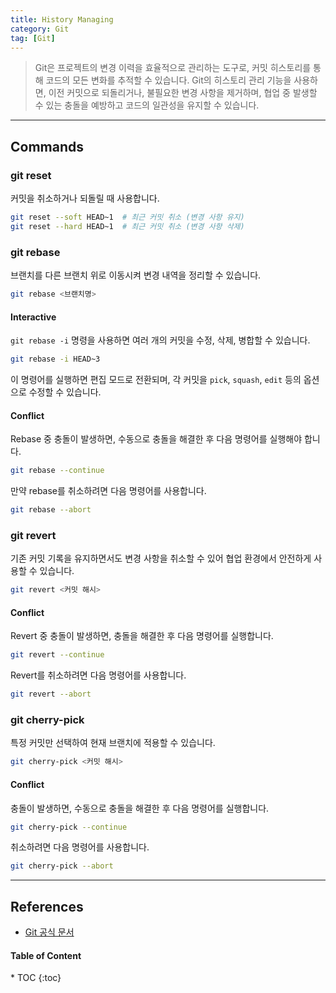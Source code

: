 ```yaml
---
title: History Managing
category: Git
tag: [Git]
---
```


> Git은 프로젝트의 변경 이력을 효율적으로 관리하는 도구로, 커밋 히스토리를 통해 코드의 모든 변화를 추적할 수 있습니다. Git의 히스토리 관리 기능을 사용하면, 이전 커밋으로 되돌리거나, 불필요한 변경 사항을 제거하며, 협업 중 발생할 수 있는 충돌을 예방하고 코드의 일관성을 유지할 수 있습니다.

---

## Commands

### git reset

커밋을 취소하거나 되돌릴 때 사용합니다.

```bash
git reset --soft HEAD~1  # 최근 커밋 취소 (변경 사항 유지)
git reset --hard HEAD~1  # 최근 커밋 취소 (변경 사항 삭제)
```

### git rebase

브랜치를 다른 브랜치 위로 이동시켜 변경 내역을 정리할 수 있습니다.

```bash
git rebase <브랜치명>
```

#### Interactive

`git rebase -i` 명령을 사용하면 여러 개의 커밋을 수정, 삭제, 병합할 수 있습니다.

```bash
git rebase -i HEAD~3
```

이 명령어를 실행하면 편집 모드로 전환되며, 각 커밋을 `pick`, `squash`, `edit` 등의 옵션으로 수정할 수 있습니다.

#### Conflict

Rebase 중 충돌이 발생하면, 수동으로 충돌을 해결한 후 다음 명령어를 실행해야 합니다.

```bash
git rebase --continue
```

만약 rebase를 취소하려면 다음 명령어를 사용합니다.

```bash
git rebase --abort
```

### git revert

기존 커밋 기록을 유지하면서도 변경 사항을 취소할 수 있어 협업 환경에서 안전하게 사용할 수 있습니다.

```bash
git revert <커밋 해시>
```

#### Conflict

Revert 중 충돌이 발생하면, 충돌을 해결한 후 다음 명령어를 실행합니다.

```bash
git revert --continue
```

Revert를 취소하려면 다음 명령어를 사용합니다.

```bash
git revert --abort
```

### git cherry-pick

특정 커밋만 선택하여 현재 브랜치에 적용할 수 있습니다.

```bash
git cherry-pick <커밋 해시>
```

#### Conflict

충돌이 발생하면, 수동으로 충돌을 해결한 후 다음 명령어를 실행합니다.

```bash
git cherry-pick --continue
```

취소하려면 다음 명령어를 사용합니다.

```bash
git cherry-pick --abort
```

---

## References

- [Git 공식 문서](https://git-scm.com/doc/)

<nav class="post-toc" markdown="1">
  <h4>Table of Content</h4>
* TOC
{:toc}
</nav>
